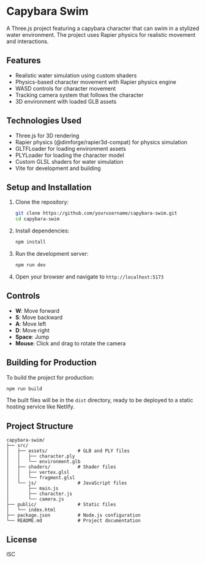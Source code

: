 # Capybara Swim

A Three.js project featuring a capybara character that can swim in a stylized water environment. The project uses Rapier physics for realistic movement and interactions.

## Features

- Realistic water simulation using custom shaders
- Physics-based character movement with Rapier physics engine
- WASD controls for character movement
- Tracking camera system that follows the character
- 3D environment with loaded GLB assets

## Technologies Used

- Three.js for 3D rendering
- Rapier physics (@dimforge/rapier3d-compat) for physics simulation
- GLTFLoader for loading environment assets
- PLYLoader for loading the character model
- Custom GLSL shaders for water simulation
- Vite for development and building

## Setup and Installation

1. Clone the repository:
   ```bash
   git clone https://github.com/yourusername/capybara-swim.git
   cd capybara-swim
   ```

2. Install dependencies:
   ```bash
   npm install
   ```

3. Run the development server:
   ```bash
   npm run dev
   ```

4. Open your browser and navigate to `http://localhost:5173`

## Controls

- **W**: Move forward
- **S**: Move backward
- **A**: Move left
- **D**: Move right
- **Space**: Jump
- **Mouse**: Click and drag to rotate the camera

## Building for Production

To build the project for production:

```bash
npm run build
```

The built files will be in the `dist` directory, ready to be deployed to a static hosting service like Netlify.

## Project Structure

```
capybara-swim/
├── src/
│   ├── assets/           # GLB and PLY files
│   │   ├── character.ply
│   │   └── environment.glb
│   ├── shaders/          # Shader files
│   │   ├── vertex.glsl
│   │   └── fragment.glsl
│   └── js/               # JavaScript files
│       ├── main.js
│       ├── character.js
│       └── camera.js
├── public/               # Static files
│   └── index.html
├── package.json          # Node.js configuration
└── README.md             # Project documentation
```

## License

ISC 